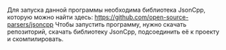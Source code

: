 Для запуска данной программы необходима библиотека JsonCpp, которую можно найти здесь: https://github.com/open-source-parsers/jsoncpp
Чтобы запустить программу, нужно скачать репозиторий, скачать библиотеку JsonCpp, подсоединить её к проекту и скомпилировать.
